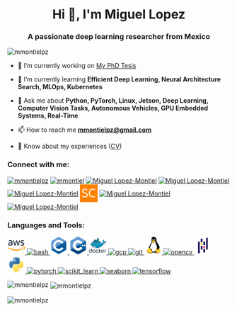 <h1 align="center">Hi 👋, I'm Miguel Lopez</h1>
<h3 align="center">A passionate deep learning researcher from Mexico</h3>

<p align="left"> <img src="https://komarev.com/ghpvc/?username=mmontielpz&label=Profile%20views&color=0e75b6&style=flat" alt="mmontielpz" /> </p>

- 🔭 I’m currently working on [My PhD Tesis](https://doctorado.citedi.mx/portal/programaacademicoMatricula.php)

- 🌱 I’m currently learning **Efficient Deep Learning, Neural Architecture Search, MLOps, Kubernetes**

<!-- - 👯 I’m looking to collaborate on [Ivy](https://github.com/unifyai/ivy) -->

- 💬 Ask me about **Python, PyTorch, Linux, Jetson, Deep Learning, Computer Vision Tasks, Autonomous Vehicles, GPU Embedded Systems, Real-Time**

- 📫 How to reach me **mmontielpz@gmail.com**

- 📄 Know about my experiences ([CV](https://drive.google.com/file/d/1Jo9p9F-wHwl1RjxZTA8LpOxzjl-L0AUL/view?usp=sharing))

<h3 align="left">Connect with me:</h3>
<p align="left">
<a href="https://linkedin.com/in/mmontielpz" target="blank"><img align="center" src="https://raw.githubusercontent.com/rahuldkjain/github-profile-readme-generator/master/src/images/icons/Social/linked-in-alt.svg" alt="mmontielpz" height="30" width="40" /></a>
<a href="https://kaggle.com/mmontiel" target="blank"><img align="center" src="https://raw.githubusercontent.com/rahuldkjain/github-profile-readme-generator/master/src/images/icons/Social/kaggle.svg" alt="mmontiel" height="30" width="40" /></a>
  <a href="https://www.researchgate.net/profile/Miguel-Lopez-Montiel-3" target="_blank"><img align="center" src="https://www.svgrepo.com/show/349490/researchgate.svg" alt="Miguel Lopez-Montiel" height="40" width="40" /></a>
  <a href="https://scholar.google.com/citations?user=ejQAKasAAAAJ&hl=en" target="_blank"><img align="center" src="https://www.svgrepo.com/show/349396/google-scholar.svg" alt="Miguel Lopez-Montiel" height="40" width="40" /></a>
  <a href="https://orcid.org/0000-0001-5367-9801" target="_blank"><img align="center" src="https://www.svgrepo.com/show/349469/orcid.svg" alt="Miguel Lopez-Montiel" height="40" width="40" /></a>
  <a href="https://www.scopus.com/authid/detail.uri?authorId=57212031562" target="_blank"><img align="center" src="https://raw.githubusercontent.com/mmontielpz/mmontielpz/main/figs/scopus.png" alt="Miguel Lopez-Montiel" height="40" width="40" /></a>
   <a href="https://www.webofscience.com/wos/author/record/IVU-8728-2023" target="_blank"><img align="center" src="https://companieslogo.com/img/orig/CLVT-be02c47f.png?t=1670396639" alt="Miguel Lopez-Montiel" height="40" width="40" /></a>
    <a href="https://sciprofiles.com/profile/3005464" target="_blank"><img align="center" src="https://chaidiradamhome.files.wordpress.com/2022/04/sciprofiles.png?w=776" alt="Miguel Lopez-Montiel" height="40" width="40" /></a>
  
</p>

<h3 align="left">Languages and Tools:</h3>
<p align="left"> <a href="https://aws.amazon.com" target="_blank" rel="noreferrer"> <img src="https://raw.githubusercontent.com/devicons/devicon/master/icons/amazonwebservices/amazonwebservices-original-wordmark.svg" alt="aws" width="40" height="40"/> </a> <a href="https://www.gnu.org/software/bash/" target="_blank" rel="noreferrer"> <img src="https://www.vectorlogo.zone/logos/gnu_bash/gnu_bash-icon.svg" alt="bash" width="40" height="40"/> </a> <a href="https://www.cprogramming.com/" target="_blank" rel="noreferrer"> <img src="https://raw.githubusercontent.com/devicons/devicon/master/icons/c/c-original.svg" alt="c" width="40" height="40"/> </a> <a href="https://www.w3schools.com/cpp/" target="_blank" rel="noreferrer"> <img src="https://raw.githubusercontent.com/devicons/devicon/master/icons/cplusplus/cplusplus-original.svg" alt="cplusplus" width="40" height="40"/> </a> <a href="https://www.docker.com/" target="_blank" rel="noreferrer"> <img src="https://raw.githubusercontent.com/devicons/devicon/master/icons/docker/docker-original-wordmark.svg" alt="docker" width="40" height="40"/> </a> <a href="https://cloud.google.com" target="_blank" rel="noreferrer"> <img src="https://www.vectorlogo.zone/logos/google_cloud/google_cloud-icon.svg" alt="gcp" width="40" height="40"/> </a> <a href="https://git-scm.com/" target="_blank" rel="noreferrer"> <img src="https://www.vectorlogo.zone/logos/git-scm/git-scm-icon.svg" alt="git" width="40" height="40"/> </a> <a href="https://www.linux.org/" target="_blank" rel="noreferrer"> <img src="https://raw.githubusercontent.com/devicons/devicon/master/icons/linux/linux-original.svg" alt="linux" width="40" height="40"/> </a> <a href="https://opencv.org/" target="_blank" rel="noreferrer"> <img src="https://www.vectorlogo.zone/logos/opencv/opencv-icon.svg" alt="opencv" width="40" height="40"/> </a> <a href="https://pandas.pydata.org/" target="_blank" rel="noreferrer"> <img src="https://raw.githubusercontent.com/devicons/devicon/2ae2a900d2f041da66e950e4d48052658d850630/icons/pandas/pandas-original.svg" alt="pandas" width="40" height="40"/> </a> <a href="https://www.python.org" target="_blank" rel="noreferrer"> <img src="https://raw.githubusercontent.com/devicons/devicon/master/icons/python/python-original.svg" alt="python" width="40" height="40"/> </a> <a href="https://pytorch.org/" target="_blank" rel="noreferrer"> <img src="https://www.vectorlogo.zone/logos/pytorch/pytorch-icon.svg" alt="pytorch" width="40" height="40"/> </a> <a href="https://scikit-learn.org/" target="_blank" rel="noreferrer"> <img src="https://upload.wikimedia.org/wikipedia/commons/0/05/Scikit_learn_logo_small.svg" alt="scikit_learn" width="40" height="40"/> </a> <a href="https://seaborn.pydata.org/" target="_blank" rel="noreferrer"> <img src="https://seaborn.pydata.org/_images/logo-mark-lightbg.svg" alt="seaborn" width="40" height="40"/> </a> <a href="https://www.tensorflow.org" target="_blank" rel="noreferrer"> <img src="https://www.vectorlogo.zone/logos/tensorflow/tensorflow-icon.svg" alt="tensorflow" width="40" height="40"/> </a> </p>

<p><img align="left" src="https://github-readme-stats.vercel.app/api/top-langs?username=mmontielpz&show_icons=true&locale=en&layout=compact" alt="mmontielpz" /></p>

<p>&nbsp;<img align="center" src="https://github-readme-stats.vercel.app/api?username=mmontielpz&show_icons=true&locale=en" alt="mmontielpz" /></p>

<p><img align="center" src="https://github-readme-streak-stats.herokuapp.com/?user=mmontielpz&" alt="mmontielpz" /></p>

